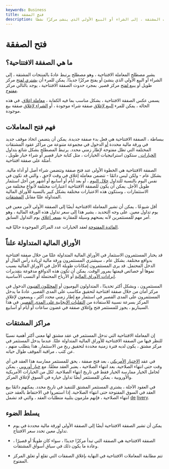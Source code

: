 ```yaml
---
keywords: Business
title: فتح الصفقة
description: يشير مصطلح فتح الصفقة ، وهو مصطلح يرتبط عادةً بالمنتجات المشتقة ، إلى الشراء أو البيع الأولي الذي ينشئ مركزًا نشطًا.
---
```


# فتح الصفقة
## ما هي الصفقة الافتتاحية؟

يشير مصطلح المعاملة الافتتاحية ، وهو مصطلح يرتبط عادةً بالمنتجات المشتقة ، إلى الشراء أو البيع الأولي الذي ينشئ أو يفتح مركزًا جديدًا. يمكن للمرء أن [يشتري لفتح](/buytoopen) مركز طويل أو [يبيع لفتح](/selltoopen) مركز قصير. بمجرد حدوث الصفقة الافتتاحية ، يوجد بالتالي مركز [مفتوح](/open-position).

يسمى عكس الصفقة الافتتاحية ، بشكل مناسب بما فيه الكفاية ، [معاملة إغلاق](/closeposition). في هذه الحالة ، يمكن للمرء [البيع لإغلاق](/selltoclose) صفقة شراء موجودة ، أو [الشراء لإغلاق](/buytoclose) صفقة بيع موجودة.

## فهم فتح المعاملات

ببساطة ، الصفقة الافتتاحية هي فعل بدء صفقة جديدة. يمكن أن يتضمن اتخاذ موقف جديد في ورقة مالية محددة [أو](/security) الدخول في مجموعة متنوعة من مراكز عقود المشتقات المختلفة التي تظل مفتوحة لإطار زمني محدد. يرتبط المصطلح بشكل شائع بتداول [الخيارات .](/option) ستكون استراتيجيات الخيارات ، مثل كتابة خيار قصير أو شراء خيار طويل ، أمثلة على صفقة افتتاحية.

الصفقة الافتتاحية هي الخطوة الأولى عند فتح صفقة وتتضمن شراء أصل أو أداة مالية. بشكل عام - ولكن ليس دائمًا - تتضمن معاملة إغلاق في وقت لاحق ، والتي قد تكون في نفس اليوم بالنسبة للتداول [خلال اليوم](/intraday) ، أو بعد أيام أو أسابيع أو أشهر من أجل استثمار طويل الأجل. يمكن أن يكون للصفقة الافتتاحية اعتبارات مختلفة لأنواع مختلفة من الاستثمارات ، وستكون هذه الاعتبارات مختلفة بشكل كبير بالنسبة للأوراق المالية المتداولة علنًا مقابل [المشتقات](/derivative).

أقل شيوعًا ، يمكن أن تشير المعاملة الافتتاحية أيضًا إلى الصفقة الأولى لأمن معين في يوم تداول معين. على وجه التحديد ، يشير هذا إلى سعر تداول هذه الورقة المالية ، وهو أمر مهم للمستثمرين لأنه يمنحهم وسيلة للمقارنة [بسعر إغلاق](/closingprice) يوم التداول السابق.

[الفائدة المفتوحة](/openinterest) لعقد الخيارات عدد المراكز الموجودة حاليًا فيه.

>

>

>

>

## الأوراق المالية المتداولة علناً

قد يختار المستثمرون الاستثمار في الأوراق المالية المتداولة علنًا من خلال صفقة افتتاحية بدوافع مختلفة. بشكل عام ، سيشتري المستثمرون ورقة مالية لزيادة رأس المال أو الدخل المحتمل. قد يرى المستثمرون إمكانات طويلة الأجل في الأوراق المالية بسبب نموها أو خصائص قيمتها بمرور الوقت. يمكن أن تكون هذه الدوافع مدفوعة بتقديرات [إيرادات الأوراق المالية](/revenue) أو الأرباح المحتملة أو النسب الأساسية.

المستثمرون ، وبشكل أكثر تحديدًا ، المتداولون اليوميون أو [المحللون الفنيون](/technical-analyst) الدخول في مركز أمان من خلال صفقة افتتاحية لتحقيق مكاسب على المدى القصير. عادةً ما يدخل المستثمرون على المدى القصير في استثمار مع إطار زمني محدد أكثر ، ويسعون لإغلاق المركز بسرعة نسبية للاستفادة من [التقلبات الإيجابية على المدى القصير](/volatility). في هذا السيناريو ، يجوز للمستثمر فتح وإغلاق صفقة في غضون ساعات أو أيام أو أسابيع.

## مراكز المشتقات

إن المعاملة الافتتاحية التي تدخل المستثمر في عقد مشتق لها معنى أكثر أهمية نسبيًا للنظر فيها من الصفقة الافتتاحية للأوراق المالية المتداولة علنًا. عندما يدخل المستثمر في مركز مشتق ، يكون لديه فترة زمنية محددة لتحقيق [ربح](/profit) من الاستثمار. هذا يتطلب منهم ، عن كثب ، مراقبة الموقف طوال حياته.

في عقد [الاختيار](/americanoption) [الأمريكي](/americanoption) ، بعد فتح صفقة ، يحق للمستثمر ممارسة هذا العقد في أي وقت حتى انتهاء الصلاحية. بعد انتهاء الصلاحية ، يعتبر العقد مغلقًا. مع [خيار أوروبي](/europeanoption) ، يمكن لحامل الخيار ممارسة الخيار فقط في تاريخ انتهاء الصلاحية. لكل من الخيارات الأمريكية والأوروبية ، يمكن للمستثمر أيضًا تداول خياره في السوق لإغلاق المركز.

في العقود الآجلة ، يشتري المستثمر المشتق للتنفيذ في تاريخ محدد. يمكنهم دائمًا بيع العقد في السوق المفتوحة حتى انتهاء الصلاحية. إذا استمروا في الاحتفاظ بالعقد حتى انتهاء الصلاحية ، فإنهم ملزمون بتلبية متطلبات العقد ، والتي قد تشمل [de](/physicaldelivery) [livery](/physicaldelivery).

## يسلط الضوء

- يمكن أن تشير الصفقة الافتتاحية أيضًا إلى الصفقة الأولى لورقة مالية محددة في يوم تداول معين تحدد سعر الافتتاح.

- الصفقة الافتتاحية هي الصفقة التي تبدأ مركزًا جديدًا ، سواء كان طويلًا أو قصيرًا ، وعادة ما يكون ذلك في سياق أسواق المشتقات.

- تتم مطابقة المعاملات الافتتاحية في النهاية بإغلاق الصفقات التي تقلع أو تغلق المركز المفتوح.

